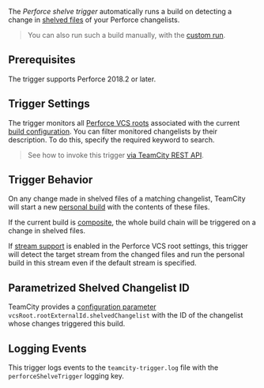 [//]: # (title: Perforce Shelve Trigger)
[//]: # (auxiliary-id: Perforce Shelve Trigger)

The _Perforce shelve trigger_ automatically runs a build on detecting a change in [shelved files](https://www.perforce.com/manuals/v17.1/p4guide/Content/CmdRef/p4_shelve.html) of your Perforce changelists.

>You can also run such a build manually, with the [custom run](running-custom-build.md).

## Prerequisites

The trigger supports Perforce 2018.2 or later.

## Trigger Settings

The trigger monitors all [Perforce VCS roots](perforce.md) associated with the current [build configuration](managing-builds.md). You can filter monitored changelists by their description. To do this, specify the required keyword to search.

>See how to invoke this trigger [via TeamCity REST API](https://www.jetbrains.com/help/teamcity/rest/edit-build-configuration-settings.html#Manage+Build+Triggers).

## Trigger Behavior

On any change made in shelved files of a matching changelist, TeamCity will start a new [personal build](personal-build.md) with the contents of these files.

If the current build is [composite](composite-build-configuration.md), the whole build chain will be triggered on a change in shelved files.

If [stream support](integrating-teamcity-with-perforce.md#Running+Builds+on+Perforce+Streams) is enabled in the Perforce VCS root settings, this trigger will detect the target stream from the changed files and run the personal build in this stream even if the default stream is specified.

## Parametrized Shelved Changelist ID

TeamCity provides a [configuration parameter](predefined-build-parameters.md) `vcsRoot.rootExternalId.shelvedChangelist` with the ID of the changelist whose changes triggered this build.

## Logging Events

This trigger logs events to the `teamcity-trigger.log` file with the `perforceShelveTrigger` logging key.
